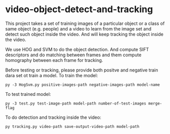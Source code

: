 # video-object-detect-and-tracking

This project takes a set of training images of a particular object or a class of same object (e.g. people) and a video to learn from the image set and detect such object inside the video. And will keep tracking the object inside the video.

We use HOG and SVM to do the object detection. And compute SIFT descriptors and do matching between frames and them compute homography between each frame for tracking.

Before testing or tracking, please provide both positve and negative train dara set ot train a model.
To train the model:
```
py -3 HogSvm.py positive-images-path negative-images-path model-name
```

To test trained model:
```
py -3 test.py test-image-path model-path number-of-test-images merge-flag
```

To do detection and tracking inside the video:
```
py tracking.py video-path save-output-video-path model-path
```
